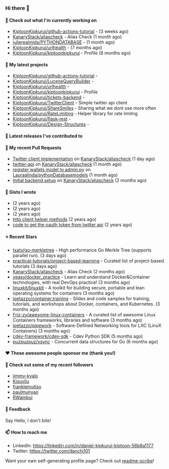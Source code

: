 
### Hi there 👋

#### 👷 Check out what I'm currently working on

- [KiptoonKipkurui/github-actions-tutorial](https://github.com/KiptoonKipkurui/github-actions-tutorial) -  (3 weeks ago)
- [KanaryStack/aliascheck](https://github.com/KanaryStack/aliascheck) - Alias Check (1 month ago)
- [julierealmids/PYTHONDATABASE](https://github.com/julierealmids/PYTHONDATABASE) -  (1 month ago)
- [KiptoonKipkurui/urlhealth](https://github.com/KiptoonKipkurui/urlhealth) -  (7 months ago)
- [KiptoonKipkurui/kiptoonkipkurui](https://github.com/KiptoonKipkurui/kiptoonkipkurui) - Profile (8 months ago)

#### 🌱 My latest projects

- [KiptoonKipkurui/github-actions-tutorial](https://github.com/KiptoonKipkurui/github-actions-tutorial) - 
- [KiptoonKipkurui/LuceneQueryBuilder](https://github.com/KiptoonKipkurui/LuceneQueryBuilder) - 
- [KiptoonKipkurui/urlhealth](https://github.com/KiptoonKipkurui/urlhealth) - 
- [KiptoonKipkurui/kiptoonkipkurui](https://github.com/KiptoonKipkurui/kiptoonkipkurui) - Profile
- [KiptoonKipkurui/tickets-backend](https://github.com/KiptoonKipkurui/tickets-backend) - 
- [KiptoonKipkurui/TwitterClient](https://github.com/KiptoonKipkurui/TwitterClient) - Simple twitter api client
- [KiptoonKipkurui/ShareSmiles](https://github.com/KiptoonKipkurui/ShareSmiles) - Sharing what we dont use more often
- [KiptoonKipkurui/RateLimiting](https://github.com/KiptoonKipkurui/RateLimiting) - Helper library for rate limitng 
- [KiptoonKipkurui/flask-rest](https://github.com/KiptoonKipkurui/flask-rest) - 
- [KiptoonKipkurui/Design-Structures](https://github.com/KiptoonKipkurui/Design-Structures) - 

#### 🔭 Latest releases I've contributed to


#### 🔨 My recent Pull Requests

- [Twitter client implementation](https://github.com/KanaryStack/aliascheck/pull/40) on [KanaryStack/aliascheck](https://github.com/KanaryStack/aliascheck) (1 day ago)
- [twitter-api](https://github.com/KanaryStack/aliascheck/pull/17) on [KanaryStack/aliascheck](https://github.com/KanaryStack/aliascheck) (1 month ago)
- [register wallets model to admin.py](https://github.com/Lauraalinda/pythonDatabasemodels/pull/1) on [Lauraalinda/pythonDatabasemodels](https://github.com/Lauraalinda/pythonDatabasemodels) (1 month ago)
- [Initial backend setup](https://github.com/KanaryStack/aliascheck/pull/7) on [KanaryStack/aliascheck](https://github.com/KanaryStack/aliascheck) (2 months ago)


#### 📓 Gists I wrote

- [](https://gist.github.com/75f8e6859120ff76384203162ff71031) (2 years ago)
- [](https://gist.github.com/36d123dbcfae3aa16c9fa05d14b77e70) (2 years ago)
- [](https://gist.github.com/03aa6a9e4d1f6e83ffe6ce69bac8ade0) (2 years ago)
- [http client helper methods](https://gist.github.com/42b4af13921bcb86f7f2aa61d76dc5f3) (2 years ago)
- [code to get the oauth token from twitter api](https://gist.github.com/4f857e433d186cdd79501c0bd4bff8b9) (2 years ago)

#### ⭐ Recent Stars

- [txaty/go-merkletree](https://github.com/txaty/go-merkletree) - High performance Go Merkle Tree (supports parallel run). (3 days ago)
- [practical-tutorials/project-based-learning](https://github.com/practical-tutorials/project-based-learning) - Curated list of project-based tutorials (3 days ago)
- [KanaryStack/aliascheck](https://github.com/KanaryStack/aliascheck) - Alias Check (2 months ago)
- [yeasy/docker_practice](https://github.com/yeasy/docker_practice) - Learn and understand Docker&amp;Container technologies, with real DevOps practice! (3 months ago)
- [linuxkit/linuxkit](https://github.com/linuxkit/linuxkit) - A toolkit for building secure, portable and lean operating systems for containers (3 months ago)
- [jpetazzo/container.training](https://github.com/jpetazzo/container.training) - Slides and code samples for training, tutorials, and workshops about Docker, containers, and Kubernetes. (3 months ago)
- [Friz-zy/awesome-linux-containers](https://github.com/Friz-zy/awesome-linux-containers) - A curated list of awesome Linux Containers frameworks, libraries and software (3 months ago)
- [jpetazzo/pipework](https://github.com/jpetazzo/pipework) - Software-Defined Networking tools for LXC (LinuX Containers) (3 months ago)
- [cdev-framework/cdev-sdk](https://github.com/cdev-framework/cdev-sdk) - Cdev Python SDK (5 months ago)
- [puzpuzpuz/xsync](https://github.com/puzpuzpuz/xsync) - Concurrent data structures for Go (6 months ago)

#### ❤️ These awesome people sponsor me (thank you!)


#### 👯 Check out some of my recent followers

- [jimmy-kyalo](https://github.com/jimmy-kyalo)
- [Kisuvilu](https://github.com/Kisuvilu)
- [frankiemutiso](https://github.com/frankiemutiso)
- [paulmunyao](https://github.com/paulmunyao)
- [RWambui](https://github.com/RWambui)

#### 💬 Feedback

Say Hello, I don't bite!

#### 📫 How to reach me
- LinkedIn: https://linkedin.com/in/daniel-kipkurui-kiptoon-56b8a1177
- Twitter: https://twitter.com/danchi101


Want your own self-generating profile page? Check out [readme-scribe](https://github.com/muesli/readme-scribe)!
